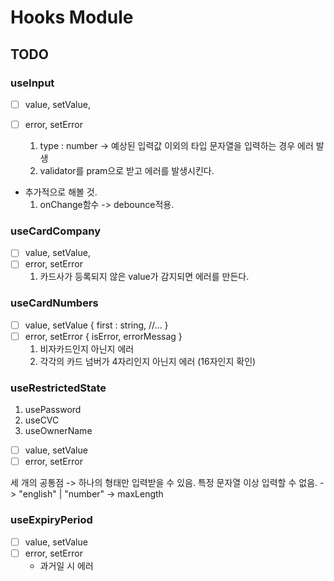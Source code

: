 # Hooks Module

## TODO

### useInput

- [ ] value, setValue,
- [ ] error, setError

  1. type : number -> 예상된 입력값 이외의 타입 문자열을 입력하는 경우 에러 발생
  2. validator를 pram으로 받고 에러를 발생시킨다.

- 추가적으로 해볼 것.
  1. onChange함수 -> debounce적용.

### useCardCompany

- [ ] value, setValue,
- [ ] error, setError
  1. 카드사가 등록되지 않은 value가 감지되면 에러를 만든다.

### useCardNumbers

- [ ] value, setValue
      {
      first : string,
      //...
      }
- [ ] error, setError
      {
      isError,
      errorMessag
      }
  1. 비자카드인지 아닌지 에러
  2. 각각의 카드 넘버가 4자리인지 아닌지 에러 (16자인지 확인)

### useRestrictedState

1. usePassword
2. useCVC
3. useOwnerName

- [ ] value, setValue
- [ ] error, setError

세 개의 공통점 -> 하나의 형태만 입력받을 수 있음. 특정 문자열 이상 입력할 수 없음.
-> "english" | "number"
-> maxLength

### useExpiryPeriod

- [ ] value, setValue
- [ ] error, setError
  - 과거일 시 에러
